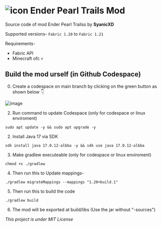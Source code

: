 # ![icon](https://github.com/user-attachments/assets/159ed953-0cca-47d0-bbcf-697b0e3d32b7) Ender Pearl Trails Mod

Source code of mod Ender Pearl Trailss by **SyanicXD**

Supported versions- `Fabric 1.20` to `Fabric 1.21`

Requirements-
- Fabric API
- Minecraft ofc 💀

## Build the mod urself (in Github Codespace)
0. Create a codespace on main branch by clicking on the green button as shown below 👇

![image](https://github.com/user-attachments/assets/b5c30e8d-2095-414b-822e-7978286cb171)

2. Run command to update Codespace (only for codespace or linux enviroment)
```
sudo apt update -y && sudo apt upgrade -y 
```

2. Install Java 17 via SDK
```
sdk install java 17.0.12-albba -y && sdk use java 17.0.12-albba
```

3. Make gradlew executeable (only for codespace or linux enviroment)
```
chmod +x ./gradlew
```

4. Then run this to Update mappings-
```
./gradlew migrateMappings --mappings "1.20+build.1"
```

5. Then run this to build the code
```
./gradlew build
```

6. The mod will be exported at build/libs (Use the jar without "-sources")

_This project is under MIT License_
